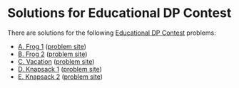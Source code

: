 # Solutions for Educational DP Contest

There are solutions for the following [Educational DP Contest](https://atcoder.jp/contests/dp) problems:

- [A. Frog 1](a.nim)
  ([problem site](https://atcoder.jp/contests/dp/tasks/dp_a))
- [B. Frog 2](b.nim)
  ([problem site](https://atcoder.jp/contests/dp/tasks/dp_b))
- [C. Vacation](c.nim)
  ([problem site](https://atcoder.jp/contests/dp/tasks/dp_c))
- [D. Knapsack 1](d.nim)
  ([problem site](https://atcoder.jp/contests/dp/tasks/dp_d))
- [E. Knapsack 2](e.nim)
  ([problem site](https://atcoder.jp/contests/dp/tasks/dp_e))
